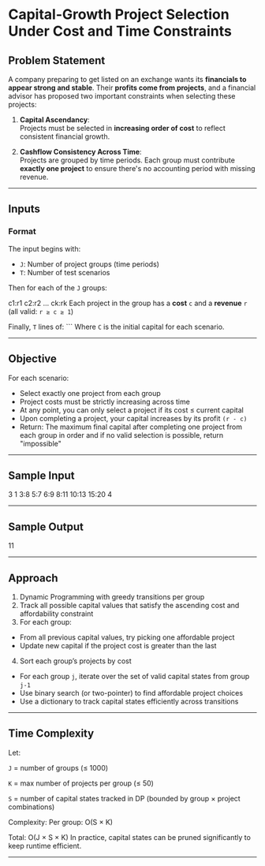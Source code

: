 # Capital-Growth Project Selection Under Cost and Time Constraints

## Problem Statement

A company preparing to get listed on an exchange wants its **financials to appear strong and stable**. Their **profits come from projects**, and a financial advisor has proposed two important constraints when selecting these projects:

1. **Capital Ascendancy**:  
   Projects must be selected in **increasing order of cost** to reflect consistent financial growth.

2. **Cashflow Consistency Across Time**:  
   Projects are grouped by time periods. Each group must contribute **exactly one project** to ensure there's no accounting period with missing revenue.

---

## Inputs

### Format

The input begins with:
<J> <T>

- `J`: Number of project groups (time periods)  
- `T`: Number of test scenarios

Then for each of the `J` groups:

c1:r1 c2:r2 ... ck:rk
Each project in the group has a **cost** `c` and a **revenue** `r` (all valid: `r ≥ c ≥ 1`)

Finally, `T` lines of:
<C> ``` Where `C` is the initial capital for each scenario.

---

## Objective
For each scenario:
- Select exactly one project from each group
- Project costs must be strictly increasing across time
- At any point, you can only select a project if its cost ≤ current capital
- Upon completing a project, your capital increases by its profit `(r - c)`
- Return: The maximum final capital after completing one project from each group in order and if no valid selection is possible, return "impossible"

--- 

## Sample Input

3 1
3:8 5:7
6:9 8:11
10:13 15:20
4

---

## Sample Output

11

---

## Approach

1. Dynamic Programming with greedy transitions per group
2. Track all possible capital values that satisfy the ascending cost and affordability constraint
3. For each group:
  - From all previous capital values, try picking one affordable project
  - Update new capital if the project cost is greater than the last
4. Sort each group’s projects by cost
  - For each group `j`, iterate over the set of valid capital states from group `j-1`
  - Use binary search (or two-pointer) to find affordable project choices
  - Use a dictionary to track capital states efficiently across transitions

---

## Time Complexity
Let:

`J` = number of groups (≤ 1000)

`K` = max number of projects per group (≤ 50)

`S` = number of capital states tracked in DP (bounded by group × project combinations)

Complexity:
Per group: O(S × K)

Total: O(J × S × K)
In practice, capital states can be pruned significantly to keep runtime efficient.

---
